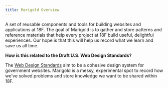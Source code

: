```yaml
---
title: Marigold Overview
---
```


A set of reusable components and tools for building websites and applications at 18F. The goal of Marigold is to gather and store patterns and reference materials that help every project at 18F build useful, delightful experiences. Our hope is that this will help us record what we learn and save us all time.

**How is this related to the Draft U.S. Web Design Standards?**

The [Web Design Standards](https://standards.usa.gov/) aim to be a cohesive design system for government websites. Marigold is a messy, experimental spot to record how we've solved problems and store knowledge we want to be shared within 18F.
